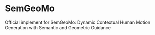 # SemGeoMo
Official implement for SemGeoMo: Dynamic Contextual Human Motion Generation with Semantic and Geometric Guidance
